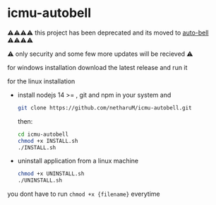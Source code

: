# icmu-autobell

⚠⚠⚠⚠ this project has been deprecated and its moved to [auto-bell](https://github.com/netharuM/auto-bell) ⚠⚠⚠⚠

⚠ only security and some few more updates will be recieved ⚠

for windows installation
download the latest release and run it

for the linux installation

- install nodejs 14 >= , git and npm in your system
    and

    ```bash
    git clone https://github.com/netharuM/icmu-autobell.git
    ```

    then:

    ```bash
    cd icmu-autobell
    chmod +x INSTALL.sh
    ./INSTALL.sh
    ```

- uninstall application from a linux machine

    ```bash
    chmod +x UNINSTALL.sh
    ./UNINSTALL.sh
    ```

you dont have to run ```chmod +x {filename}``` everytime
